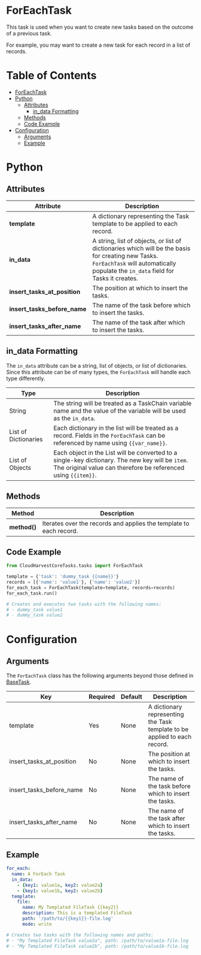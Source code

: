 # ForEachTask
This task is used when you want to create new tasks based on the outcome of a previous task.

For example, you may want to create a new task for each record in a list of records.

# Table of Contents

- [ForEachTask](#foreach-task)
- [Python](#python)
    - [Attributes](#attributes)
        - [in\_data Formatting](#in_data-formatting)
    - [Methods](#methods)
    - [Code Example](#code-example)
- [Configuration](#configuration)
    - [Arguments](#arguments)
    - [Example](#example)

# Python
## Attributes
| Attribute                    | Description                                                                                                                                                                            |
|------------------------------|----------------------------------------------------------------------------------------------------------------------------------------------------------------------------------------|
| **template**                 | A dictionary representing the Task template to be applied to each record.                                                                                                              |
| **in_data**                  | A string, list of objects, or list of dictionaries which will be the basis for creating new Tasks. `ForEachTask` will automatically populate the `in_data` field for Tasks it creates. |
| **insert_tasks_at_position** | The position at which to insert the tasks.                                                                                                                                             |
| **insert_tasks_before_name** | The name of the task before which to insert the tasks.                                                                                                                                 |
| **insert_tasks_after_name**  | The name of the task after which to insert the tasks.                                                                                                                                  |

## in_data Formatting
The `in_data` attribute can be a string, list of objects, or list of dictionaries. Since this attribute can be of many
types, the `ForEachTask` will handle each type differently.

| Type                 | Description                                                                                                                                                        |
|----------------------|--------------------------------------------------------------------------------------------------------------------------------------------------------------------|
| String               | The string will be treated as a TaskChain variable name and the value of the variable will be used as the `in_data`.                                               |
| List of Dictionaries | Each dictionary in the list will be treated as a record. Fields in the `ForEachTask` can be referenced by name using `{{var_name}}`.                               |
| List of Objects      | Each object in the List will be converted to a single-key dictionary. The new key will be `item`. The original value can therefore be referenced using `{{item}}`. |


## Methods
| Method       | Description                                                        |
|--------------|--------------------------------------------------------------------|
| **method()** | Iterates over the records and applies the template to each record. |

## Code Example

```python
from CloudHarvestCoreTasks.tasks import ForEachTask

template = {'task': 'dummy_task {{name}}'}
records = [{'name': 'value1'}, {'name': 'value2'}]
for_each_task = ForEachTask(template=template, records=records)
for_each_task.run()

# Creates and executes two tasks with the following names:
# - dummy_task value1
# - dummy_task value2
```

# Configuration

## Arguments
The `ForEachTask` class has the following arguments beyond those defined in [BaseTask](./base.md).

| Key                      | Required | Default | Description                                                                                        |
|--------------------------|----------|---------|----------------------------------------------------------------------------------------------------|
| template                 | Yes      | None    | A dictionary representing the Task template to be applied to each record.                          |
| insert_tasks_at_position | No       | None    | The position at which to insert the tasks.                                                         |
| insert_tasks_before_name | No       | None    | The name of the task before which to insert the tasks.                                             |
| insert_tasks_after_name  | No       | None    | The name of the task after which to insert the tasks.                                              |

## Example
```yaml
for_each:
  name: A ForEach Task
  in_data:
    - {key1: value1a, key2: value2a}
    - {key1: value1b, key2: value2b}
  template:
    file:
      name: My Templated FileTask {{key2}}
      description: This is a templated FileTask
      path: '/path/to/{{key1}}-file.log'
      mode: write

# Creates two tasks with the following names and paths:
# - "My Templated FileTask value2a", path: /path/to/value1a-file.log
# - "My Templated FileTask value2b", path: /path/to/value1b-file.log
```
